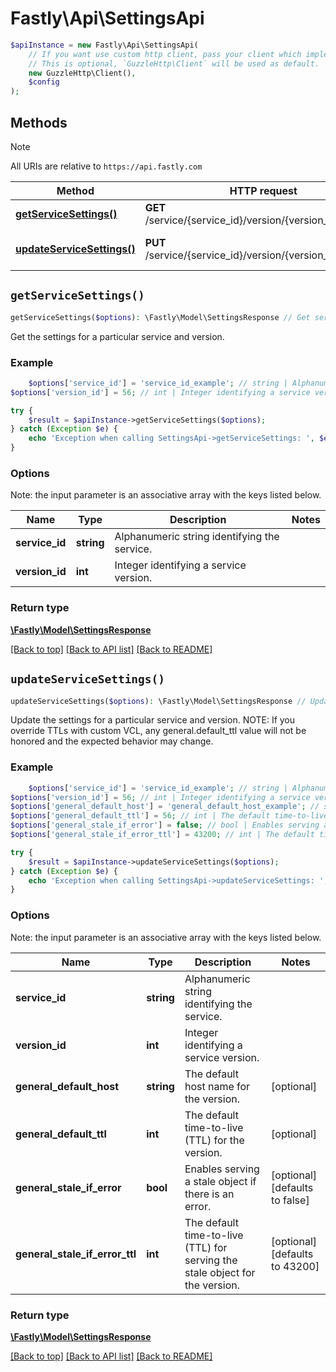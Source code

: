 # Fastly\Api\SettingsApi


```php
$apiInstance = new Fastly\Api\SettingsApi(
    // If you want use custom http client, pass your client which implements `GuzzleHttp\ClientInterface`.
    // This is optional, `GuzzleHttp\Client` will be used as default.
    new GuzzleHttp\Client(),
    $config
);
```

## Methods

> [!NOTE]
> All URIs are relative to `https://api.fastly.com`

Method | HTTP request | Description
------ | ------------ | -----------
[**getServiceSettings()**](SettingsApi.md#getServiceSettings) | **GET** /service/{service_id}/version/{version_id}/settings | Get service settings
[**updateServiceSettings()**](SettingsApi.md#updateServiceSettings) | **PUT** /service/{service_id}/version/{version_id}/settings | Update service settings


## `getServiceSettings()`

```php
getServiceSettings($options): \Fastly\Model\SettingsResponse // Get service settings
```

Get the settings for a particular service and version.

### Example
```php
    $options['service_id'] = 'service_id_example'; // string | Alphanumeric string identifying the service.
$options['version_id'] = 56; // int | Integer identifying a service version.

try {
    $result = $apiInstance->getServiceSettings($options);
} catch (Exception $e) {
    echo 'Exception when calling SettingsApi->getServiceSettings: ', $e->getMessage(), PHP_EOL;
}
```

### Options

Note: the input parameter is an associative array with the keys listed below.

Name | Type | Description  | Notes
------------- | ------------- | ------------- | -------------
**service_id** | **string** | Alphanumeric string identifying the service. |
**version_id** | **int** | Integer identifying a service version. |

### Return type

[**\Fastly\Model\SettingsResponse**](../Model/SettingsResponse.md)

[[Back to top]](#) [[Back to API list]](../../README.md#endpoints)
[[Back to README]](../../README.md)

## `updateServiceSettings()`

```php
updateServiceSettings($options): \Fastly\Model\SettingsResponse // Update service settings
```

Update the settings for a particular service and version. NOTE: If you override TTLs with custom VCL, any general.default_ttl value will not be honored and the expected behavior may change.

### Example
```php
    $options['service_id'] = 'service_id_example'; // string | Alphanumeric string identifying the service.
$options['version_id'] = 56; // int | Integer identifying a service version.
$options['general_default_host'] = 'general_default_host_example'; // string | The default host name for the version.
$options['general_default_ttl'] = 56; // int | The default time-to-live (TTL) for the version.
$options['general_stale_if_error'] = false; // bool | Enables serving a stale object if there is an error.
$options['general_stale_if_error_ttl'] = 43200; // int | The default time-to-live (TTL) for serving the stale object for the version.

try {
    $result = $apiInstance->updateServiceSettings($options);
} catch (Exception $e) {
    echo 'Exception when calling SettingsApi->updateServiceSettings: ', $e->getMessage(), PHP_EOL;
}
```

### Options

Note: the input parameter is an associative array with the keys listed below.

Name | Type | Description  | Notes
------------- | ------------- | ------------- | -------------
**service_id** | **string** | Alphanumeric string identifying the service. |
**version_id** | **int** | Integer identifying a service version. |
**general_default_host** | **string** | The default host name for the version. | [optional]
**general_default_ttl** | **int** | The default time-to-live (TTL) for the version. | [optional]
**general_stale_if_error** | **bool** | Enables serving a stale object if there is an error. | [optional] [defaults to false]
**general_stale_if_error_ttl** | **int** | The default time-to-live (TTL) for serving the stale object for the version. | [optional] [defaults to 43200]

### Return type

[**\Fastly\Model\SettingsResponse**](../Model/SettingsResponse.md)

[[Back to top]](#) [[Back to API list]](../../README.md#endpoints)
[[Back to README]](../../README.md)
